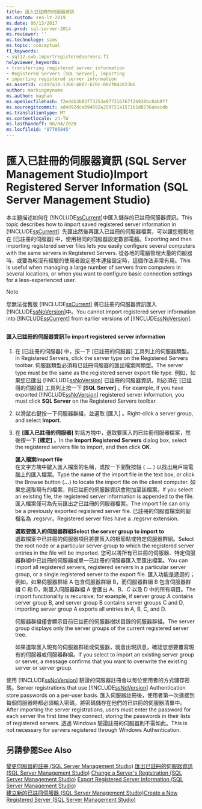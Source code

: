 ```yaml
---
title: 匯入已註冊的伺服器資訊
ms.custom: seo-lt-2019
ms.date: 06/13/2017
ms.prod: sql-server-2014
ms.reviewer: ''
ms.technology: ssms
ms.topic: conceptual
f1_keywords:
- sql12.swb.importregisteredservers.f1
helpviewer_keywords:
- transferring registered server information
- Registered Servers [SQL Server], importing
- importing registered server information
ms.assetid: cc497a14-1360-4887-b70c-002f042823b6
author: markingmyname
ms.author: maghan
ms.openlocfilehash: f2eddb3b83f73253e977316767f2b930bc8ab9ff
ms.sourcegitcommit: ad4d92dce894592a259721a1571b1d8736abacdb
ms.translationtype: MT
ms.contentlocale: zh-TW
ms.lasthandoff: 08/04/2020
ms.locfileid: "87705845"
---
```

# <a name="import-registered-server-information-sql-server-management-studio"></a><span data-ttu-id="aee03-102">匯入已註冊的伺服器資訊 (SQL Server Management Studio)</span><span class="sxs-lookup"><span data-stu-id="aee03-102">Import Registered Server Information (SQL Server Management Studio)</span></span>
  <span data-ttu-id="aee03-103">本主題描述如何在 [!INCLUDE[ssCurrent](../../includes/sscurrent-md.md)]中匯入儲存的已註冊伺服器資訊。</span><span class="sxs-lookup"><span data-stu-id="aee03-103">This topic describes how to import saved registered server information in [!INCLUDE[ssCurrent](../../includes/sscurrent-md.md)].</span></span> <span data-ttu-id="aee03-104">先匯出然後再匯入已註冊的伺服器檔案，可以讓您輕鬆地在 [已註冊的伺服器] 中，使用相同的伺服器設定數部電腦。</span><span class="sxs-lookup"><span data-stu-id="aee03-104">Exporting and then importing registered server files lets you easily configure several computers with the same servers in Registered Servers.</span></span> <span data-ttu-id="aee03-105">從各地的電腦管理大量的伺服器時，或要為較沒有經驗的使用者設定基本連接設定時，這個作法非常有用。</span><span class="sxs-lookup"><span data-stu-id="aee03-105">This is useful when managing a large number of servers from computers in several locations, or when you want to configure basic connection settings for a less-experienced user.</span></span>  
  
> [!NOTE]  
>  <span data-ttu-id="aee03-106">您無法從舊版 [!INCLUDE[ssCurrent](../../includes/sscurrent-md.md)] 將已註冊的伺服器資訊匯入 [!INCLUDE[ssNoVersion](../../includes/ssnoversion-md.md)]中。</span><span class="sxs-lookup"><span data-stu-id="aee03-106">You cannot import registered server information into [!INCLUDE[ssCurrent](../../includes/sscurrent-md.md)] from earlier versions of [!INCLUDE[ssNoVersion](../../includes/ssnoversion-md.md)].</span></span>  
  
##  <a name="SSMSProcedure"></a>  
  
#### <a name="to-import-registered-server-information"></a><span data-ttu-id="aee03-107">匯入已註冊的伺服器資訊</span><span class="sxs-lookup"><span data-stu-id="aee03-107">To import registered server information</span></span>  
  
1.  <span data-ttu-id="aee03-108">在 [已註冊的伺服器] 中，按一下 [已註冊的伺服器] 工具列上的伺服器類型。</span><span class="sxs-lookup"><span data-stu-id="aee03-108">In Registered Servers, click the server type on the Registered Servers toolbar.</span></span> <span data-ttu-id="aee03-109">伺服器類型必須和已註冊伺服器的匯出檔案同類型。</span><span class="sxs-lookup"><span data-stu-id="aee03-109">The server type must be the same as the registered server export file type.</span></span> <span data-ttu-id="aee03-110">例如，如果您已匯出 [!INCLUDE[ssNoVersion](../../includes/ssnoversion-md.md)] 已註冊的伺服器資訊，則必須在 [已註冊的伺服器] 工具列上按一下 **[SQL Server]** 。</span><span class="sxs-lookup"><span data-stu-id="aee03-110">For example, if you have exported [!INCLUDE[ssNoVersion](../../includes/ssnoversion-md.md)] registered server information, you must click **SQL Server** on the Registered Servers toolbar.</span></span>  
  
2.  <span data-ttu-id="aee03-111">以滑鼠右鍵按一下伺服器群組，並選取 [匯入]  。</span><span class="sxs-lookup"><span data-stu-id="aee03-111">Right-click a server group, and select **Import**.</span></span>  
  
3.  <span data-ttu-id="aee03-112">在 **[匯入已註冊的伺服器]** 對話方塊中，選取要匯入的已註冊伺服器檔案，然後按一下 **[確定]** 。</span><span class="sxs-lookup"><span data-stu-id="aee03-112">In the **Import Registered Servers** dialog box, select the registered servers file to import, and then click **OK**.</span></span>  
  
     <span data-ttu-id="aee03-113">**匯入檔案**</span><span class="sxs-lookup"><span data-stu-id="aee03-113">**Import file**</span></span>  
     <span data-ttu-id="aee03-114">在文字方塊中鍵入匯入檔案的名稱，或按一下瀏覽按鈕 ( **...** ) 以找出用戶端電腦上的匯入檔案。</span><span class="sxs-lookup"><span data-stu-id="aee03-114">Type the name of the import file in the text box, or click the Browse button (**...**) to locate the import file on the client computer.</span></span> <span data-ttu-id="aee03-115">如果您選取現有的檔案，則已註冊的伺服器資訊會附加至該檔案。</span><span class="sxs-lookup"><span data-stu-id="aee03-115">If you select an existing file, the registered server information is appended to the file.</span></span> <span data-ttu-id="aee03-116">匯入檔案僅可為先前匯出之已註冊的伺服器檔案。</span><span class="sxs-lookup"><span data-stu-id="aee03-116">The import file can only be a previously exported registered server file.</span></span> <span data-ttu-id="aee03-117">已註冊的伺服器檔案的副檔名為 .regsrvr。</span><span class="sxs-lookup"><span data-stu-id="aee03-117">Registered server files have a .regsrvr extension.</span></span>  
  
     <span data-ttu-id="aee03-118">**選取要匯入的伺服器群組**</span><span class="sxs-lookup"><span data-stu-id="aee03-118">**Select the server group to import to**</span></span>  
     <span data-ttu-id="aee03-119">選取檔案中已註冊的伺服器項目將要匯入的根節點或特定伺服器群組。</span><span class="sxs-lookup"><span data-stu-id="aee03-119">Select the root node or a particular server group to which the registered server entries in the file will be imported.</span></span> <span data-ttu-id="aee03-120">您可以將所有已註冊的伺服器、特定伺服器群組中已註冊的伺服器或單一已註冊的伺服器匯入至匯出檔案。</span><span class="sxs-lookup"><span data-stu-id="aee03-120">You can import all registered servers, registered servers in a particular server group, or a single registered server to the export file.</span></span> <span data-ttu-id="aee03-121">匯入功能是遞迴的；例如，如果伺服器群組 A 包含伺服器群組 B，而伺服器群組 B 包含伺服器群組 C 和 D，則匯入伺服器群組 A 會匯出 A、B、C 以及 D 中的所有項目。</span><span class="sxs-lookup"><span data-stu-id="aee03-121">The import functionality is recursive; for example, if server group A contains server group B, and server group B contains server groups C and D, importing server group A exports all entries in A, B, C, and D.</span></span>  
  
     <span data-ttu-id="aee03-122">伺服器群組僅會顯示目前已註冊的伺服器樹狀目錄的伺服器群組。</span><span class="sxs-lookup"><span data-stu-id="aee03-122">The server group displays only the server groups of the current registered server tree.</span></span>  
  
     <span data-ttu-id="aee03-123">如果選取匯入現有的伺服器群組或伺服器，就會出現訊息，確認您想要覆寫現有的伺服器或伺服器群組。</span><span class="sxs-lookup"><span data-stu-id="aee03-123">If you select to import an existing server group or server, a message confirms that you want to overwrite the existing server or server group.</span></span>  
  
 <span data-ttu-id="aee03-124">使用 [!INCLUDE[ssNoVersion](../../includes/ssnoversion-md.md)] 驗證的伺服器註冊會以每位使用者的方式儲存密碼。</span><span class="sxs-lookup"><span data-stu-id="aee03-124">Server registrations that use [!INCLUDE[ssNoVersion](../../includes/ssnoversion-md.md)] Authentication store passwords on a per-user basis.</span></span> <span data-ttu-id="aee03-125">匯入伺服器註冊後，使用者第一次連接到每個伺服器時都必須輸入密碼，將密碼儲存在他們的已註冊的伺服器清單中。</span><span class="sxs-lookup"><span data-stu-id="aee03-125">After importing the server registrations, users must enter the password for each server the first time they connect, storing the passwords in their lists of registered servers.</span></span> <span data-ttu-id="aee03-126">透過 Windows 驗證註冊的伺服器則不需如此。</span><span class="sxs-lookup"><span data-stu-id="aee03-126">This is not necessary for servers registered through Windows Authentication.</span></span>  
  
## <a name="see-also"></a><span data-ttu-id="aee03-127">另請參閱</span><span class="sxs-lookup"><span data-stu-id="aee03-127">See Also</span></span>  
 <span data-ttu-id="aee03-128">[變更伺服器的註冊 &#40;SQL Server Management Studio&#41;](change-a-server-s-registration-sql-server-management-studio.md) [匯出已註冊的伺服器資訊 &#40;SQL Server Management Studio&#41;](export-registered-server-information-sql-server-management-studio.md) </span><span class="sxs-lookup"><span data-stu-id="aee03-128">[Change a Server's Registration &#40;SQL Server Management Studio&#41;](change-a-server-s-registration-sql-server-management-studio.md) [Export Registered Server Information &#40;SQL Server Management Studio&#41;](export-registered-server-information-sql-server-management-studio.md) </span></span>  
 [<span data-ttu-id="aee03-129">建立新的已註冊伺服器 &#40;SQL Server Management Studio&#41;</span><span class="sxs-lookup"><span data-stu-id="aee03-129">Create a New Registered Server &#40;SQL Server Management Studio&#41;</span></span>](create-a-new-registered-server-sql-server-management-studio.md)  
  
  
